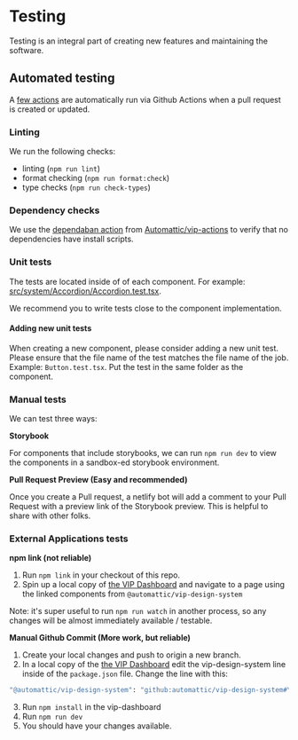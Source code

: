 # Testing

Testing is an integral part of creating new features and maintaining the software.

## Automated testing

A [few actions](https://github.com/Automattic/vip-design-system/tree/trunk/.github/workflows) are automatically run via Github Actions when a pull request is created or updated.

### Linting

We run the following checks:

- linting (`npm run lint`)
- format checking (`npm run format:check`)
- type checks (`npm run check-types`)

### Dependency checks

We use the [dependaban action](https://github.com/Automattic/vip-actions/tree/trunk/dependaban) from [Automattic/vip-actions](https://github.com/Automattic/vip-actions/) to verify that no dependencies have install scripts.

### Unit tests

The tests are located inside of of each component. For example: [src/system/Accordion/Accordion.test.tsx](https://github.com/Automattic/vip-design-system/tree/trunk/src/system/Accordion/Accordion.test.tsx).

We recommend you to write tests close to the component implementation.

#### Adding new unit tests

When creating a new component, please consider adding a new unit test. Please ensure that the file name of the test matches the file name of the job. Example: `Button.test.tsx`. Put the test in the same folder as the component.

### Manual tests

We can test three ways:

**Storybook**

For components that include storybooks, we can run `npm run dev` to view the components in a sandbox-ed storybook environment.

**Pull Request Preview (Easy and recommended)**

Once you create a Pull request, a netlify bot will add a comment to your Pull Request with a preview link of the Storybook preview. This is helpful to share with other folks.

### External Applications tests

**npm link (not reliable)**

1. Run `npm link` in your checkout of this repo.
2. Spin up a local copy of [the VIP Dashboard](https://github.com/automattic/vip-dashboard) and navigate to a page using the linked components from `@automattic/vip-design-system`

Note: it's super useful to run `npm run watch` in another process, so any changes will be almost immediately available / testable.

**Manual Github Commit (More work, but reliable)**

1. Create your local changes and push to origin a new branch.
2. In a local copy of the [the VIP Dashboard](https://github.com/automattic/vip-dashboard) edit the vip-design-system line inside of the `package.json` file. Change the line with this:

```bash
"@automattic/vip-design-system": "github:automattic/vip-design-system#YOUR_PUSHED_COMMIT_HASH",
```

3. Run `npm install` in the vip-dashboard
4. Run `npm run dev`
5. You should have your changes available.

